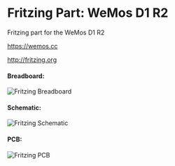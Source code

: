 Fritzing Part: WeMos D1 R2
===================================

Fritzing part for the WeMos D1 R2

<https://wemos.cc>

<http://fritzing.org>

#### Breadboard:

![Fritzing Breadboard](https://raw.github.com/mcauser/Fritzing-Part-WeMos-D1-R2/master/demo/breadboard.png)

#### Schematic:

![Fritzing Schematic](https://raw.github.com/mcauser/Fritzing-Part-WeMos-D1-R2/master/demo/schematic.png)

#### PCB:

![Fritzing PCB](https://raw.github.com/mcauser/Fritzing-Part-WeMos-D1-R2/master/demo/pcb.png)
